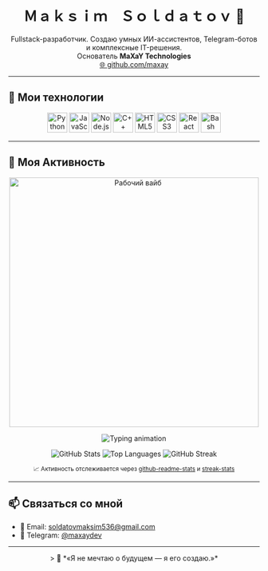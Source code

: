 <h1 align="center">Ｍａｋｓｉｍ ‎ ‎ ‎ Ｓｏｌｄａｔｏｖ 👋</h1>

<p align="center">
  Fullstack-разработчик. Создаю умных ИИ-ассистентов, Telegram-ботов и комплексные IT-решения.<br>
  Основатель <b>MaXaY Technologies</b><br>
  <a href="https://github.com/maxay">🌐 github.com/maxay</a>
</p>

---

## 🧰 Мои технологии

<p align="center">
  <img alt="Python" width="40px" src="https://cdn.jsdelivr.net/gh/devicons/devicon/icons/python/python-original.svg" />
  <img alt="JavaScript" width="40px" src="https://cdn.jsdelivr.net/gh/devicons/devicon/icons/javascript/javascript-original.svg" />
  <img alt="Node.js" width="40px" src="https://cdn.jsdelivr.net/gh/devicons/devicon/icons/nodejs/nodejs-original.svg" />
  <img alt="C++" width="40px" src="https://cdn.jsdelivr.net/gh/devicons/devicon/icons/cplusplus/cplusplus-original.svg" />
  <img alt="HTML5" width="40px" src="https://cdn.jsdelivr.net/gh/devicons/devicon/icons/html5/html5-original.svg" />
  <img alt="CSS3" width="40px" src="https://cdn.jsdelivr.net/gh/devicons/devicon/icons/css3/css3-original.svg" />
  <img alt="React" width="40px" src="https://cdn.jsdelivr.net/gh/devicons/devicon/icons/react/react-original.svg" />
  <img alt="Bash" width="40px" src="https://cdn.jsdelivr.net/gh/devicons/devicon/icons/bash/bash-original.svg" />
</p>

---

## 🧠 Моя Активность

<div align="center">
  <img src="./lifestyle_activity.gif" alt="Рабочий вайб" width="500px"/>
</div>

<p align="center">
  <img src="https://readme-typing-svg.herokuapp.com?font=Fira+Code&size=24&duration=4000&center=true&vCenter=true&lines=💻+Code.+Coffee.+Repeat." alt="Typing animation"/>
</p>

<p align="center">
  <img src="https://github-readme-stats.vercel.app/api?username=maxaysoldatov9&show_icons=true&theme=tokyonight&include_all_commits=true" alt="GitHub Stats" />
  <img src="https://github-readme-stats.vercel.app/api/top-langs/?username=maxaysoldatov9&layout=compact&theme=tokyonight" alt="Top Languages" />
  <img src="https://streak-stats.demolab.com?user=maxaysoldatov9&theme=dark" alt="GitHub Streak" />
</p>

<p align="center">
  <sub>📈 Активность отслеживается через <a href="https://github.com/anuraghazra/github-readme-stats">github-readme-stats</a> и <a href="https://github.com/DenverCoder1/github-readme-streak-stats">streak-stats</a></sub>
</p>


---

## 📫 Связаться со мной

- 📧 Email: [soldatovmaksim536@gmail.com](mailto:soldatovmaksim536@gmail.com)  
- 💬 Telegram: [@maxaydev](https://t.me/maxaydev)

---

<p align="center">
  > 🌌 *«Я не мечтаю о будущем — я его создаю.»*
</p>
